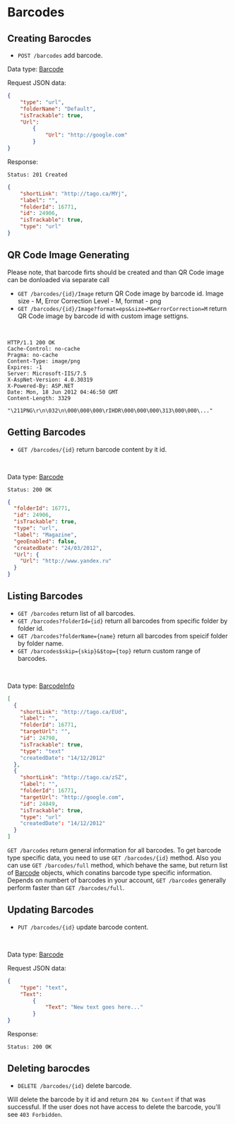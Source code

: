 Barcodes
==========

Creating Barocdes
----
* `POST /barcodes` add barcode.

Data type: [Barcode](barcode.md)

Request JSON data:

```json
{
    "type": "url", 
    "folderName": "Default",
    "isTrackable": true, 
    "Url": 
        { 
            "Url": "http://google.com"
        } 
}

```
Response:

```
Status: 201 Created
```

```json
{
    "shortLink": "http://tago.ca/MYj",
    "label": "",
    "folderId": 16771,
    "id": 24906,
    "isTrackable": true,
    "type": "url"
}
```


QR Code Image Generating
----
Please note, that barcode firts should be created and than QR Code image can be donloaded via separate call

* `GET /barcodes/{id}/Image` return QR Code image by barcode id. Image size - M, Error Correction Level - M, format - png
* `GET /barcodes/{id}/Image?format=eps&size=M&errorCorrection=M` return QR Code image by barcode id with custom image settigns.
<br />

```http
HTTP/1.1 200 OK
Cache-Control: no-cache
Pragma: no-cache
Content-Type: image/png
Expires: -1
Server: Microsoft-IIS/7.5
X-AspNet-Version: 4.0.30319
X-Powered-By: ASP.NET
Date: Mon, 18 Jun 2012 04:46:50 GMT
Content-Length: 3329

"\211PNG\r\n\032\n\000\000\000\rIHDR\000\000\000\313\000\000\..."
```

Getting Barcodes
----
* `GET /barcodes/{id}` return barcode content by it id.
<br />

Data type: [Barcode](barcode.md)

```
Status: 200 OK
```

```json
{
  "folderId": 16771,
  "id": 24906,
  "isTrackable": true,
  "type": "url",
  "label": "Magazine",
  "geoEnabled": false,
  "createdDate": "24/03/2012",
  "Url": {
    "Url": "http://www.yandex.ru"
  }
}
```

Listing Barcodes
----

* `GET /barcodes` return list of all barcodes.
* `GET /barcodes?folderId={id}` return all barcodes from specific folder by folder id.
* `GET /barcodes?folderName={name}` return all barcodes from speicif folder by folder name.
* `GET /barcodes$skip={skip}&$top={top}` return custom range of barcodes.
<br />

Data type: [BarcodeInfo](barcodeInfo.md)

```json
[
  {
    "shortLink": "http://tago.ca/EUd",
    "label": "",
    "folderId": 16771,
    "targetUrl": "",
    "id": 24798,
    "isTrackable": true,
    "type": "text"
    "createdDate": "14/12/2012"
  },
  {
    "shortLink": "http://tago.ca/zSZ",
    "label": "",
    "folderId": 16771,
    "targetUrl": "http://google.com",
    "id": 24849,
    "isTrackable": true,
    "type": "url"
    "createdDate": "14/12/2012"
  }
]
```

`GET /barcodes` return general information for all barcodes. To get barcode type specific data, you need to use `GET /barcodes/{id}` method. Also you can use `GET /barcodes/full` method, which behave the same, but return list of [Barcode](barcode.md) objects, which conatins barcode type specific information.
Depends on numbert of barcodes in your account, `GET /barcodes` generally perform faster than `GET /barcodes/full`.


Updating Barcodes
----
* `PUT /barcodes/{id}` update barcode content.
<br />

Data type: [Barcode](barcode.md)

Request JSON data:

```json
{
    "type": "text", 
    "Text": 
        { 
            "Text": "New text goes here..."
        } 
}

```

Response:

```
Status: 200 OK
```



Deleting barocdes
----
* `DELETE /barcodes/{id}` delete barcode.

Will delete the barcode by it id and return `204 No Content` if that was successful. If the user does not have access to delete the barcode, you'll see `403 Forbidden`.